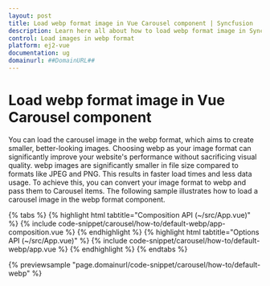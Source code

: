```yaml
---
layout: post
title: Load webp format image in Vue Carousel component | Syncfusion
description: Learn here all about how to load webp format image in Syncfusion Vue Carousel component of Syncfusion Essential JS 2 and more.
control: Load images in webp format 
platform: ej2-vue
documentation: ug
domainurl: ##DomainURL##
---
```


# Load webp format image in Vue Carousel component

You can load the carousel image in the webp format, which aims to create smaller, better-looking images. Choosing webp as your image format can significantly improve your website's performance without sacrificing visual quality. webp images are significantly smaller in file size compared to formats like JPEG and PNG. This results in faster load times and less data usage. To achieve this, you can convert your image format to webp and pass them to Carousel items. The following sample illustrates how to load a carousel image in the webp format component.

{% tabs %}
{% highlight html tabtitle="Composition API (~/src/App.vue)" %}
{% include code-snippet/carousel/how-to/default-webp/app-composition.vue %}
{% endhighlight %}
{% highlight html tabtitle="Options API (~/src/App.vue)" %}
{% include code-snippet/carousel/how-to/default-webp/app.vue %}
{% endhighlight %}
{% endtabs %}
        
{% previewsample "page.domainurl/code-snippet/carousel/how-to/default-webp" %}